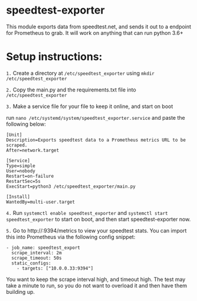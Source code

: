 # speedtest-exporter

This module exports data from speedtest.net, and sends it out to a endpoint for Prometheus to grab.
It will work on anything that can run python 3.6+

# Setup instructions:
`1.` Create a directory at `/etc/speedtest_exporter` using `mkdir /etc/speedtest_exporter`

`2.` Copy the main.py and the requirements.txt file into `/etc/speedtest_exporter`

`3.` Make a service file for your file to keep it online, and start on boot

run `nano /etc/systemd/system/speedtest_exporter.service` and paste the following below:

```
[Unit]
Description=Exports speedtest data to a Prometheus metrics URL to be scraped.
After=network.target

[Service]
Type=simple
User=nobody
Restart=on-failure
RestartSec=5s
ExecStart=python3 /etc/speedtest_exporter/main.py

[Install]
WantedBy=multi-user.target
```

`4.` Run `systemctl enable speedtest_exporter` and `systemctl start speedtest_exporter` to start on boot, and then start speedtest-exporter now.

`5.` Go to http://<Server-ip>:9394/metrics to view your speedtest stats. You can import this into Prometheus via the following config snippet:
  
  ```
  - job_name: speedtest_export
    scrape_interval: 2m
    scrape_timeout: 50s
    static_configs:
      - targets: ["10.0.0.33:9394"]
  ```
  
  You want to keep the scrape interval high, and timeout high. The test may take a minute to run, so you do not want to overload it and then have them building up.
